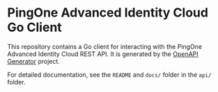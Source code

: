# PingOne Advanced Identity Cloud Go Client

This repository contains a Go client for interacting with the PingOne Advanced Identity Cloud REST API. It is generated by the [OpenAPI Generator](https://openapi-generator.tech) project.

For detailed documentation, see the `README` and `docs/` folder in the `api/` folder.